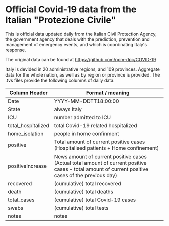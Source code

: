 # Official Covid-19 data from the Italian "Protezione Civile"

This is official data updated daily from the Italian Civil Protection Agency, the government agency that deals with the prediction, prevention and management of emergency events, and which is coordinating Italy's response.

The original data can be found at
https://github.com/pcm-dpc/COVID-19

Italy is devided in 20 administrative regions, and 109 provinces.  Aggregate data for the whole nation, as well as by region or province is provided. The .tvs files provide the following columns of daily data:

Column Header | Format / meaning
------------ | -------------
Date | YYYY-MM-DDTT18:00:00
State | always Italy
ICU | number admitted to ICU
total_hospitalized	| total Covid-19 related hospitalized
home_isolation | people in home confinment	 
positive | Total amount of current positive cases (Hospitalised patients + Home confinement)
positiveIncrease | News amount of current positive cases (Actual total amount of current positive cases - total amount of current positive cases of the previous day)	
recovered | (cumulative) total recovered	
death | (cumulative) total deaths
total_cases	| (cumulative) total Covid-19 cases
swabs | (cumulative) total tests
notes | notes
